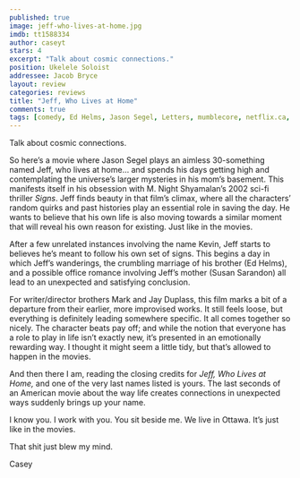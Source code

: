 ```yaml
---
published: true
image: jeff-who-lives-at-home.jpg
imdb: tt1588334
author: caseyt
stars: 4
excerpt: "Talk about cosmic connections."
position: Ukelele Soloist 
addressee: Jacob Bryce
layout: review
categories: reviews
title: "Jeff, Who Lives at Home"
comments: true
tags: [comedy, Ed Helms, Jason Segel, Letters, mumblecore, netflix.ca, Susan Sarandon]
---
```

<p>Talk about cosmic connections.</p>
<p>So here&rsquo;s a movie where Jason Segel plays an aimless 30-something named Jeff, who lives at home&hellip; and spends his days getting high and contemplating the universe&rsquo;s larger mysteries in his mom&rsquo;s basement. This manifests itself in his obsession with M. Night Shyamalan&rsquo;s 2002 sci-fi thriller <em>Signs</em>. Jeff finds beauty in that film&rsquo;s climax, where all the characters&rsquo; random quirks and past histories play an essential role in saving the day. He wants to believe that his own life is also moving towards a similar moment that will reveal his own reason for existing. Just like in the movies.&nbsp;</p>
<p>After a few unrelated instances involving the name Kevin, Jeff starts to believes he&rsquo;s meant to follow his own set of signs. This begins a day in which Jeff&rsquo;s wanderings, the crumbling marriage of his brother (Ed Helms), and a possible office romance involving Jeff&rsquo;s mother (Susan Sarandon) all lead to an unexpected and satisfying conclusion.&nbsp;</p>
<p>For writer/director brothers Mark and Jay Duplass, this film marks a bit of a departure from their earlier, more improvised works. It still feels loose, but everything is definitely leading somewhere specific. It all comes together so nicely. The character beats pay off; and while the notion that everyone has a role to play in life isn&rsquo;t exactly new, it&rsquo;s presented in an emotionally rewarding way. I thought it might seem a little tidy, but that&rsquo;s allowed to happen in the movies.</p>
<p>And then there I am, reading the closing credits for <em>Jeff, Who Lives at Home,</em> and one of the very last names listed is yours. The last seconds of an American movie about the way life creates connections in unexpected ways suddenly brings up your name.&nbsp;</p>
<p>I know you. I work with you. You sit beside me. We live in Ottawa. It&rsquo;s just like in the movies.</p>
<p>That shit just blew my mind.&nbsp;</p>
<p>Casey</p>

